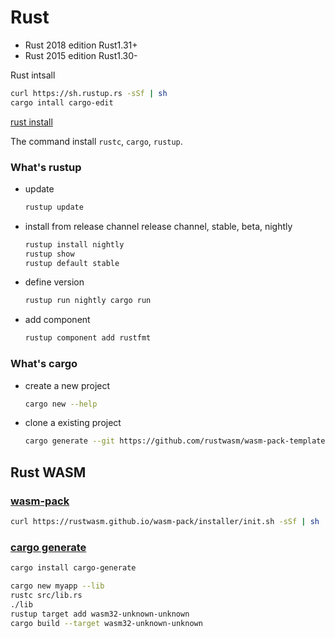 # Rust
    
- Rust 2018 edition
  Rust1.31+
- Rust 2015 edition
  Rust1.30-


Rust intsall
```sh
curl https://sh.rustup.rs -sSf | sh
cargo intall cargo-edit
```
[rust install](https://www.rust-lang.org/tools/install)

The command install `rustc`, `cargo`, `rustup`.


### What's rustup
- update 
  ```sh
  rustup update
  ```
- install from release channel
  release channel, stable, beta, nightly
  ```sh
  rustup install nightly
  rustup show
  rustup default stable
  ```
- define version
  ```sh
  rustup run nightly cargo run
  ```
- add component
  ```sh
  rustup component add rustfmt
  ```

### What's cargo
- create a new project
  ```sh
  cargo new --help
  ```
- clone a existing project
  ```sh
  cargo generate --git https://github.com/rustwasm/wasm-pack-template
  ```


## Rust WASM
### [wasm-pack](https://rustwasm.github.io/wasm-pack/installer/)
```sh
curl https://rustwasm.github.io/wasm-pack/installer/init.sh -sSf | sh
```


### [cargo generate](https://crates.io/crates/cargo-generate)
```sh
cargo install cargo-generate
```

```sh
cargo new myapp --lib
rustc src/lib.rs
./lib
rustup target add wasm32-unknown-unknown
cargo build --target wasm32-unknown-unknown
```
